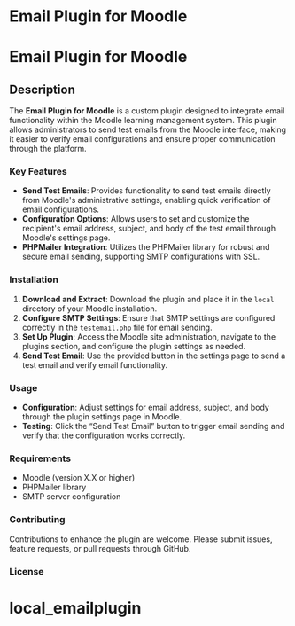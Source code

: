 # Email Plugin for Moodle
# Email Plugin for Moodle

## Description

The **Email Plugin for Moodle** is a custom plugin designed to integrate email functionality within the Moodle learning management system. This plugin allows administrators to send test emails from the Moodle interface, making it easier to verify email configurations and ensure proper communication through the platform.

### Key Features

- **Send Test Emails**: Provides functionality to send test emails directly from Moodle's administrative settings, enabling quick verification of email configurations.
- **Configuration Options**: Allows users to set and customize the recipient's email address, subject, and body of the test email through Moodle's settings page.
- **PHPMailer Integration**: Utilizes the PHPMailer library for robust and secure email sending, supporting SMTP configurations with SSL.

### Installation

1. **Download and Extract**: Download the plugin and place it in the `local` directory of your Moodle installation.
2. **Configure SMTP Settings**: Ensure that SMTP settings are configured correctly in the `testemail.php` file for email sending.
3. **Set Up Plugin**: Access the Moodle site administration, navigate to the plugins section, and configure the plugin settings as needed.
4. **Send Test Email**: Use the provided button in the settings page to send a test email and verify email functionality.

### Usage

- **Configuration**: Adjust settings for email address, subject, and body through the plugin settings page in Moodle.
- **Testing**: Click the “Send Test Email” button to trigger email sending and verify that the configuration works correctly.

### Requirements

- Moodle (version X.X or higher)
- PHPMailer library
- SMTP server configuration

### Contributing

Contributions to enhance the plugin are welcome. Please submit issues, feature requests, or pull requests through GitHub.

### License

# local_emailplugin
